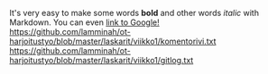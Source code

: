 It's very easy to make some words **bold** and other words *italic* with Markdown. You can even [link to Google!](http://google.com)
<br>
https://github.com/lamminah/ot-harjoitustyo/blob/master/laskarit/viikko1/komentorivi.txt
<br>
https://github.com/lamminah/ot-harjoitustyo/blob/master/laskarit/viikko1/gitlog.txt
